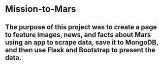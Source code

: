 # Mission-to-Mars

## The purpose of this project was to create a page to feature images, news, and facts about Mars using an app to scrape data, save it to MongoDB, and then use Flask and Bootstrap to present the data.
